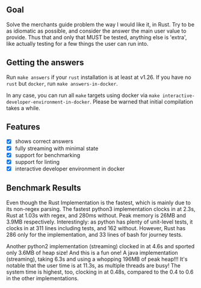 ## Goal

Solve the merchants guide problem the way I would like it, in Rust.
Try to be as idiomatic as possible, and consider the answer the main user
value to provide. Thus that and only that MUST be tested, anything else 
is 'extra', like actually testing for a few things the user can run into.

## Getting the answers

Run `make answers` if your `rust` installation is at least at v1.26.
If you have no `rust` but `docker`, run `make answers-in-docker`.

In any case, you can run all `make` targets using docker via `make interactive-developer-environment-in-docker`.
Please be warned that initial compilation takes a while.

## Features

* [x] shows correct answers
* [x] fully streaming with minimal state
* [x] support for benchmarking
* [x] support for linting
* [x] interactive developer environment in docker

## Benchmark Results

Even though the Rust Implementation is the fastest, which is mainly due to its non-regex parsing.
The fastest python3 implementation clocks in at 2.3s, Rust at 1.03s with regex, and 280ms without.
Peak memory is 26MB and 3.9MB respectively.
Interestingly: as python has plenty of unit-level tests, it clocks in at 311 lines including tests,
and 162 without. However, Rust has 286 only for the implementation, and 33 lines of bash for journey tests.

Another python2 implementation (streaming) clocked in at 4.6s and sported only 3.6MB of heap size!
And this is a fun one! A java implementation (streaming), taking 6.3s and using a whopping 196MB of peak heap!!! It's notable that the user time
is at 11.3s, as multiple threads are busy! The system time is highest, too, clocking in at 0.48s, compared to the 0.4 to 0.6 in the other
implementations.
